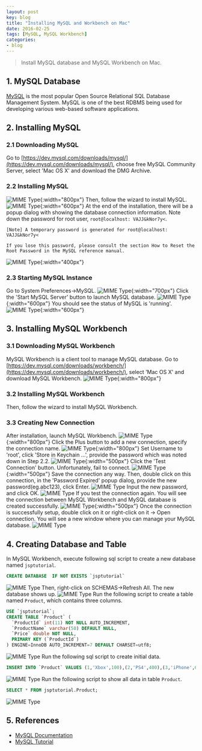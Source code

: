 ```yaml
---
layout: post
key: blog
title: "Installing MySQL and Workbench on Mac"
date: 2016-02-25
tags: [MySQL, MySQL Workbench]
categories:
- blog
---
```


> Install MySQL database and MySQL Workbench on Mac.

## 1. MySQL Database
[MySQL](https://www.mysql.com/) is the most popular Open Source Relational SQL Database Management System. MySQL is one of the best RDBMS being used for developing various web-based software applications.
## 2. Installing MySQL
### 2.1 Downloading MySQL
Go to [https://dev.mysql.com/downloads/mysql/](https://dev.mysql.com/downloads/mysql/), choose free MySQL Community Server,  select 'Mac OS X' and download the DMG Archive.
### 2.2 Installing MySQL
![MIME Type](/public/pics/2016-02-25/downloadmysql.png){:width="800px"}
Then, follow the wizard to install MySQL.
![MIME Type](/public/pics/2016-02-25/installmysql.png){:width="600px"}
At the end of the installation, there will be a popup dialog with showing the database connection information. Note down the password for root user, `root@localhost: VAJJ&kNor7y<`.
```
[Note] A temporary password is generated for root@localhost: VAJJ&kNor7y<

If you lose this password, please consult the section How to Reset the Root Password in the MySQL reference manual.
```
![MIME Type](/public/pics/2016-02-25/initialpassword.png){:width="400px"}  
### 2.3 Starting MySQL Instance
Go to System Preferences->MySQL.
![MIME Type](/public/pics/2016-02-25/mysqlservice.png){:width="700px"}
Click the 'Start MySQL Server' button to launch MySQL database.
![MIME Type](/public/pics/2016-02-25/mysqlstart.png){:width="600px"}
You should see the status of MySQL is 'running'.
![MIME Type](/public/pics/2016-02-25/mysqlrunning.png){:width="600px"}

## 3. Installing MySQL Workbench
### 3.1 Downloading MySQL Workbench
MySQL Workbench is a client tool to manage MySQL database. Go to [https://dev.mysql.com/downloads/workbench/](https://dev.mysql.com/downloads/workbench/), select 'Mac OS X' and download MySQL Workbench.
![MIME Type](/public/pics/2016-02-25/downloadworkbench.png){:width="800px"}
### 3.2 Installing MySQL Workbench
Then, follow the wizard to install MySQL Workbench.  
### 3.3 Creating New Connection
After installation, launch MySQL Workbench.
![MIME Type](/public/pics/2016-02-25/mysqlworkbench.png){:width="800px"}
Click the Plus button to add a new connection, specify the connection name.
![MIME Type](/public/pics/2016-02-25/addnewconnection.png){:width="800px"}
Set Username to 'root', click 'Store in Keychain ...', provide the password which was noted down in Step 2.2.
![MIME Type](/public/pics/2016-02-25/password.png){:width="500px"}
Click the 'Test Connection' button. Unfortunately, fail to connect.
![MIME Type](/public/pics/2016-02-25/failconnect.png){:width="500px"}
Save the connection any way. Then, double click on this connection, in the 'Password Expired' popup dialog, provide the new password(eg.abc123), click Enter.
![MIME Type](/public/pics/2016-02-25/resetpassword.png)
Input the new password, and click OK.
![MIME Type](/public/pics/2016-02-25/newpassword.png)
If you test the connection again. You will see the connection between MySQL Workbench and MySQL database is created successfully.
![MIME Type](/public/pics/2016-02-25/testconnection.png){:width="500px"}
Once the connection is successfully setup, double click on it or right-click on it -> Open connection. You will see a new window where you can manage your MySQL database.
![MIME Type](/public/pics/2016-02-25/workbenchconnected.png)

## 4. Creating Database and Table
In MySQL Workbench, execute following sql script to create a new database named `jsptutorial`.
```sql
CREATE DATABASE  IF NOT EXISTS `jsptutorial`
```
![MIME Type](/public/pics/2016-02-25/createdb.png)
Then, right-click on SCHEMAS->Refresh All. The new database shows up.
![MIME Type](/public/pics/2016-02-25/refreshdb.png)
Run the following script to create a table named `Product`, which contains three columns.
```sql
USE `jsptutorial`;
CREATE TABLE `Product` (
  `ProductId` int(11) NOT NULL AUTO_INCREMENT,
  `ProductName` varchar(50) DEFAULT NULL,
  `Price` double NOT NULL,
  PRIMARY KEY (`ProductId`)
) ENGINE=InnoDB AUTO_INCREMENT=7 DEFAULT CHARSET=utf8;
```
![MIME Type](/public/pics/2016-02-25/createtable.png)
Run the following sql script to create initial data.
```sql
INSERT INTO `Product` VALUES (1,'Xbox',100),(2,'PS4',400),(3,'iPhone',699);
```
![MIME Type](/public/pics/2016-02-25/createdata.png)
Run the following script to show all data in table `Product`.
```sql
SELECT * FROM jsptutorial.Product;
```
![MIME Type](/public/pics/2016-02-25/showdata.png)

## 5. References
* [MySQL Documentation](https://dev.mysql.com/doc/refman/8.0/en/)
* [MySQL Tutorial](https://www.tutorialspoint.com/mysql/)
